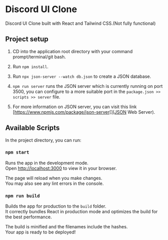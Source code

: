 # Discord UI Clone

Discord UI Clone built with React and Tailwind CSS.(Not fully functional)

## Project setup

1. CD into the application root directory with your command prompt/terminal/git bash.

2. Run `npm install`.

3. Run `npx json-server --watch db.json` to create a JSON database.

4. `npm run server` runs the JSON server which is currently running on port 3500, you can configure to a more suitable port in the `package.json >> scripts >> server` file.

5. For more information on JSON server, you can visit this link [https://www.npmjs.com/package/json-server[](JSON Web Server).

## Available Scripts

In the project directory, you can run:

### `npm start`

Runs the app in the development mode.\
Open [http://localhost:3000](http://localhost:3000) to view it in your browser.

The page will reload when you make changes.\
You may also see any lint errors in the console.


### `npm run build`

Builds the app for production to the `build` folder.\
It correctly bundles React in production mode and optimizes the build for the best performance.

The build is minified and the filenames include the hashes.\
Your app is ready to be deployed!